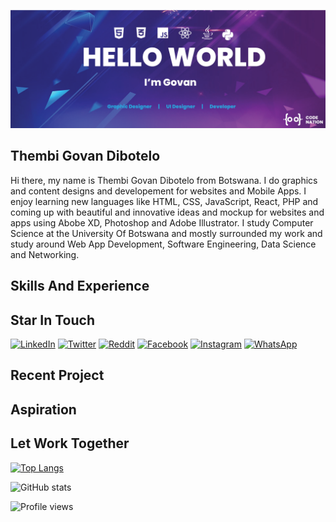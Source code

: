![Graphics and UI Designer and Developer](https://github.com/GovanDBT/GovanDBT/blob/main/banner.png)
## Thembi Govan Dibotelo
Hi there, my name is Thembi Govan Dibotelo from Botswana. I do graphics and content designs and developement for websites and Mobile Apps. I enjoy learning new languages like HTML, CSS, JavaScript, React, PHP and coming up with beautiful and innovative ideas and mockup for websites and apps using Abobe XD, Photoshop and Adobe Illustrator. I study Computer Science at the University Of Botswana and mostly surrounded my work and study around Web App Development, Software Engineering, Data Science and Networking.

## Skills And Experience


## Star In Touch
[![LinkedIn](https://raw.githubusercontent.com/praveenscience/praveenscience/master/soc/li.svg)](https://www.linkedin.com/in/govan-dibotelo-2b84861a6) 
[![Twitter](https://raw.githubusercontent.com/praveenscience/praveenscience/master/soc/tw.svg)](https://twitter.com/GovanMade) 
[![Reddit](https://raw.githubusercontent.com/praveenscience/praveenscience/master/soc/r.svg)](https://reddit.com/u/GovanLegacy) 
[![Facebook](https://raw.githubusercontent.com/praveenscience/praveenscience/master/soc/fb.svg)](https://www.facebook.com/Govan-Dibotelo)
[![Instagram](https://raw.githubusercontent.com/praveenscience/praveenscience/master/soc/ig.svg)](https://instagram.com/Govan-Dibotelo)
[![WhatsApp](https://raw.githubusercontent.com/praveenscience/praveenscience/master/soc/wa.svg)](https://wa.me/)

## Recent Project

## Aspiration

## Let Work Together

[![Top Langs](https://github-readme-stats.vercel.app/api/top-langs/?username=GovanDBT)](https://github.com/anuraghazra/github-readme-stats)

![GitHub stats](https://github-readme-stats.vercel.app/api?username=GovanDBT&show_icons=true)  

![Profile views](https://gpvc.arturio.dev/GovanDBT)  
